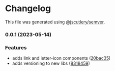 # Changelog

This file was generated using [@jscutlery/semver](https://github.com/jscutlery/semver).

### 0.0.1 (2023-05-14)


### Features

* adds link and letter-icon components ([20bac35](https://github.com/clayton-duarte/cpd/commit/20bac3534f5addb9a704ace4b92c5345f330f0ad))
* adds versioning to new libs ([8318459](https://github.com/clayton-duarte/cpd/commit/831845994399686562b5c5f8e76448efda878424))
